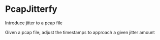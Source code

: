 PcapJitterfy
============

Introduce jitter to a pcap file

Given a pcap file, adjust the timestamps to approach a given jitter amount
